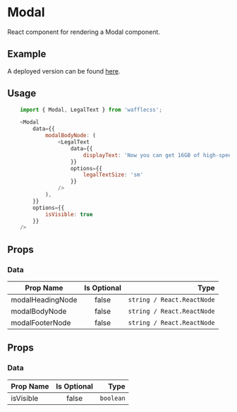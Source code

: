 # Modal

React component for rendering a Modal component.

## Example

A deployed version can be found [here](https://wafflecss-jithinqw.vercel.app/?path=/docs/modal--default).

## Usage

```javascript
    import { Modal, LegalText } from 'wafflecss';

    <Modal
        data={{
            modalBodyNode: (
                <LegalText 
                    data={{
                        displayText: 'Now you can get 16GB of high-speed data every month when you prepay $300 for 12 months of service'
                    }} 
                    options={{
                        legalTextSize: 'sm'
                    }}
                />
            ),
        }}
        options={{
            isVisible: true
        }}
    />
```

## Props

### Data
| Prop Name   |Is Optional    |  Type |
|----------|:-------------:|------:|
| modalHeadingNode |  false |  `string / React.ReactNode` |
| modalBodyNode |  false |  `string / React.ReactNode` |
| modalFooterNode |  false |  `string / React.ReactNode` |

## Props

### Data
| Prop Name   |Is Optional    |  Type |
|----------|:-------------:|------:|
| isVisible |  false |  `boolean` |
